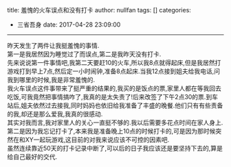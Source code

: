 title: 羞愧的火车误点和没有打卡
author: nullfan
tags: []
categories:
  - 三省吾身
date: 2017-04-28 23:09:00
---
昨天发生了两件让我挺羞愧的事情.  
第一是我居然因为睡觉过了而误点,第二是我昨天没有打卡.  
先来说说第一件事情吧,我第二天要赶10的火车,所以我8点就得起床,但是我居然打游戏打到早上7点,然后定一小时闹钟,准备8点起床.当我12点接到姐夫给我电话,问我到哪里的时候,我是非常羞愧的.  
我火车误点这件事带来了挺严重的结果的,我买的是饭点的票,家里人都在等我回去吃饭,可我竟然把事情搞咋了,我真的是太失责了!后来改签了下午2点30的票.到车站后,姐夫依然过去接我,同时妈妈也依旧给我准备了丰盛的晚餐.他们只有有些责备的我,却还是那么爱我,我真的很感动.  
其实对我而言,我对家里人的关心一直挺不够的.我以后需要多花点时间在家人身上.  
第二是因为我忘记打卡了,本来我是准备晚上10点的时候打卡的,可是因为那时候突然在和XY一起玩游戏,这目前的对我来说应该不可控的因素吧.  
虽然连续靠近50天的打卡记录中断了,可以后的日子我应该还是要坚持下去的,算是给自己最好的交代.  
